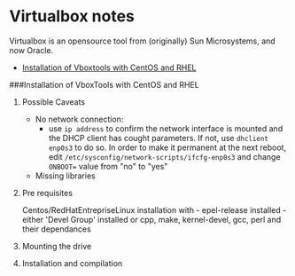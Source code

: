 # Virtualbox notes
Virtualbox is an opensource tool from (originally) Sun Microsystems, and now Oracle.

- [Installation of Vboxtools with CentOS and RHEL](#vboxinstall)

###Installation of VboxTools with CentOS and RHEL 
<a name vboxinstall>

1. Possible Caveats
    - No network connection:
        - use `ip address` to confirm the network interface is mounted and the DHCP client has cought parameters. If not, use `dhclient enp0s3` to do so. In order to make it permanent at the next reboot, edit `/etc/sysconfig/network-scripts/ifcfg-enp0s3` and change `ONBOOT=` value from "no" to "yes"
    - Missing libraries

     

1. Pre requisites

    Centos/RedHatEntrepriseLinux installation with 
        -   epel-release installed 
        -   either 'Devel Group' installed or
            cpp, make, kernel-devel, gcc, perl and their dependances    
    
    
1. Mounting the drive
    
1. Installation and compilation
    